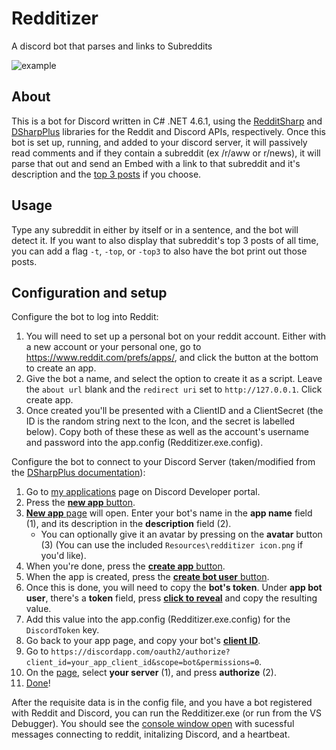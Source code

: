 # Redditizer
A discord bot that parses and links to Subreddits

![example](https://i.imgur.com/sUBokwO.png)

## About
This is a bot for Discord written in C# .NET 4.6.1, using the [RedditSharp](https://github.com/CrustyJew/RedditSharp) and [DSharpPlus](https://github.com/DSharpPlus/DSharpPlus) libraries for the Reddit and Discord APIs, respectively. Once this bot is set up, running, and added to your discord server, it will passively read comments and if they contain a subreddit (ex /r/aww or r/news), it will parse that out and send an Embed with a link to that subreddit and it's description and the [top 3 posts](https://i.imgur.com/HjIHDtk.png) if you choose.

## Usage
Type any subreddit in either by itself or in a sentence, and the bot will detect it. If you want to also display that subreddit's top 3 posts of all time, you can add a flag `-t`, `-top`, or `-top3` to also have the bot print out those posts. 

## Configuration and setup
Configure the bot to log into Reddit:
1. You will need to set up a personal bot on your reddit account. Either with a new account or your personal one, go to https://www.reddit.com/prefs/apps/, and click the button at the bottom to create an app. 
2. Give the bot a name, and select the option to create it as a script. Leave the `about url` blank and the `redirect uri` set to `http://127.0.0.1`. Click create app.
3. Once created you'll be presented with a ClientID and a ClientSecret (the ID is the random string next to the Icon, and the secret is labelled below). Copy both of these these as well as the account's username and password into the app.config (Redditizer.exe.config).

Configure the bot to connect to your Discord Server (taken/modified from the [DSharpPlus documentation](https://github.com/DSharpPlus/Example-Bots/blob/master/README.md)):
1. Go to [my applications](https://discordapp.com/developers/applications/me) page on Discord Developer portal.
2. Press the [**new app** button](http://i.imgur.com/IVsPyNw.png).
3. [**New app** page](http://i.imgur.com/3mrEG9x.png) will open. Enter your bot's name in the **app name** field (1), and its description in the **description** field (2).
   * You can optionally give it an avatar by pressing on the **avatar** button (3) (You can use the included `Resources\redditizer icon.png` if you'd like).
4. When you're done, press the [**create app** button](http://i.imgur.com/ur3HFng.png).
5. When the app is created, press the [**create bot user** button](http://i.imgur.com/b69CHy7.png).
6. Once this is done, you will need to copy the **bot's token**. Under **app bot user**, there's a **token** field, press [**click to reveal**](http://i.imgur.com/00b4Nt8.png) and copy the resulting value.
7. Add this value into the app.config (Redditizer.exe.config) for the `DiscordToken` key.
8. Go back to your app page, and copy your bot's [**client ID**](http://i.imgur.com/NuAPpoY.png).
9. Go to `https://discordapp.com/oauth2/authorize?client_id=your_app_client_id&scope=bot&permissions=0`.
10. On the [page](http://i.imgur.com/QeH0o5S.png), select **your server** (1), and press **authorize** (2).
11. [Done](http://i.imgur.com/LF1gpm2.png)! 

After the requisite data is in the config file, and you have a bot registered with Reddit and Discord, you can run the Redditizer.exe (or run from the VS Debugger). You should see the [console window open](https://i.imgur.com/8hL35JQ.png) with sucessful messages connecting to reddit, initalizing Discord, and a heartbeat. 
